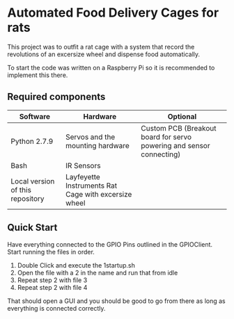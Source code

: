 Automated Food Delivery Cages for rats
=============================
This project was to outfit a rat cage with a system that record the revolutions of an excersize wheel and dispense food automatically.

To start the code was written on a Raspberry Pi so it is recommended to implement this there.

Required components
-----------------------------
| Software | Hardware | Optional |
| -------- | -------- | -------- |
| Python 2.7.9 | Servos and the mounting hardware | Custom PCB (Breakout board for servo powering and sensor connecting) |
| Bash | IR Sensors |     | 
| Local version of this repository | Layfeyette Instruments Rat Cage with excersize wheel |    |

Quick Start
-----------------------------
Have everything connected to the GPIO Pins outlined in the GPIOClient.
Start running the files in order.

1. Double Click and execute the 1startup.sh
2. Open the file with a 2 in the name and run that from idle
3. Repeat step 2 with file 3
4. Repeat step 2 with file 4

That should open a GUI and you should be good to go from there as long as everything is connected correctly.
